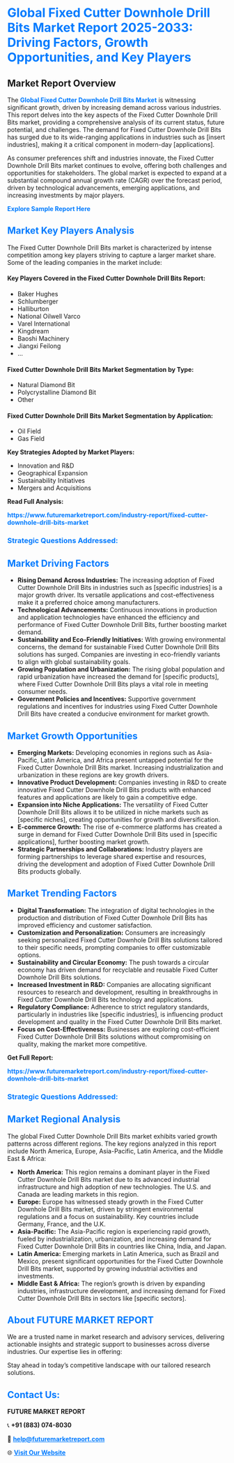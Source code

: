 <h1 style="color: #007BFF;">Global Fixed Cutter Downhole Drill Bits Market Report 2025-2033: Driving Factors, Growth Opportunities, and Key Players</h1>

<section id="overview">
<h2>Market Report Overview</h2>
<p>The <a href="https://www.futuremarketreport.com/industry-report/fixed-cutter-downhole-drill-bits-market" style="color: #007BFF; text-decoration: none;"><strong>Global Fixed Cutter Downhole Drill Bits Market</strong></a> is witnessing significant growth, driven by increasing demand across various industries. This report delves into the key aspects of the Fixed Cutter Downhole Drill Bits market, providing a comprehensive analysis of its current status, future potential, and challenges. The demand for Fixed Cutter Downhole Drill Bits has surged due to its wide-ranging applications in industries such as [insert industries], making it a critical component in modern-day [applications].</p>
<p>As consumer preferences shift and industries innovate, the Fixed Cutter Downhole Drill Bits market continues to evolve, offering both challenges and opportunities for stakeholders. The global market is expected to expand at a substantial compound annual growth rate (CAGR) over the forecast period, driven by technological advancements, emerging applications, and increasing investments by major players.</p>
</section>

<section id="overview">
<p><a href="https://www.futuremarketreport.com/request-sample/reportId=105760" style="color: #007BFF; text-decoration: none;"><strong>Explore Sample Report Here</strong></a></p>
</section>

<section id="key-players">
<h2 style="color: #007BFF;">Market Key Players Analysis</h2>
<p>The Fixed Cutter Downhole Drill Bits market is characterized by intense competition among key players striving to capture a larger market share. Some of the leading companies in the market include:</p>
<h4>Key Players Covered in the Fixed Cutter Downhole Drill Bits Report:</h4>
<ul><li>Baker Hughes</li><li>Schlumberger</li><li>Halliburton</li><li>National Oilwell Varco</li><li>Varel International</li><li>Kingdream</li><li>Baoshi Machinery</li><li>Jiangxi Feilong</li><li>...</li></ul>
<h4>Fixed Cutter Downhole Drill Bits Market Segmentation by Type:</h4>
<ul><li>Natural Diamond Bit</li><li>Polycrystalline Diamond Bit</li><li>Other</li></ul>

<h4>Fixed Cutter Downhole Drill Bits Market Segmentation by Application:</h4>
<ul><li>Oil Field</li><li>Gas Field</li></ul>
<p><strong>Key Strategies Adopted by Market Players:</strong></p>
<ul>
<li>Innovation and R&D</li>
<li>Geographical Expansion</li>
<li>Sustainability Initiatives</li>
<li>Mergers and Acquisitions</li>
</ul>
</section>

<section>
<p><strong>Read Full Analysis: </strong></p><a href="https://www.futuremarketreport.com/industry-report/fixed-cutter-downhole-drill-bits-market" style="color: #007BFF; text-decoration: none;"><strong>https://www.futuremarketreport.com/industry-report/fixed-cutter-downhole-drill-bits-market</strong></a>
<h3 style="color: #007BFF;">Strategic Questions Addressed:</h3>
</section>

<section id="driving-factors">
<h2 style="color: #007BFF;">Market Driving Factors</h2>
<ul>
<li><strong>Rising Demand Across Industries:</strong> The increasing adoption of Fixed Cutter Downhole Drill Bits in industries such as [specific industries] is a major growth driver. Its versatile applications and cost-effectiveness make it a preferred choice among manufacturers.</li>
<li><strong>Technological Advancements:</strong> Continuous innovations in production and application technologies have enhanced the efficiency and performance of Fixed Cutter Downhole Drill Bits, further boosting market demand.</li>
<li><strong>Sustainability and Eco-Friendly Initiatives:</strong> With growing environmental concerns, the demand for sustainable Fixed Cutter Downhole Drill Bits solutions has surged. Companies are investing in eco-friendly variants to align with global sustainability goals.</li>
<li><strong>Growing Population and Urbanization:</strong> The rising global population and rapid urbanization have increased the demand for [specific products], where Fixed Cutter Downhole Drill Bits plays a vital role in meeting consumer needs.</li>
<li><strong>Government Policies and Incentives:</strong> Supportive government regulations and incentives for industries using Fixed Cutter Downhole Drill Bits have created a conducive environment for market growth.</li>
</ul>
</section>

<section id="growth-opportunities">
<h2 style="color: #007BFF;">Market Growth Opportunities</h2>
<ul>
<li><strong>Emerging Markets:</strong> Developing economies in regions such as Asia-Pacific, Latin America, and Africa present untapped potential for the Fixed Cutter Downhole Drill Bits market. Increasing industrialization and urbanization in these regions are key growth drivers.</li>
<li><strong>Innovative Product Development:</strong> Companies investing in R&D to create innovative Fixed Cutter Downhole Drill Bits products with enhanced features and applications are likely to gain a competitive edge.</li>
<li><strong>Expansion into Niche Applications:</strong> The versatility of Fixed Cutter Downhole Drill Bits allows it to be utilized in niche markets such as [specific niches], creating opportunities for growth and diversification.</li>
<li><strong>E-commerce Growth:</strong> The rise of e-commerce platforms has created a surge in demand for Fixed Cutter Downhole Drill Bits used in [specific applications], further boosting market growth.</li>
<li><strong>Strategic Partnerships and Collaborations:</strong> Industry players are forming partnerships to leverage shared expertise and resources, driving the development and adoption of Fixed Cutter Downhole Drill Bits products globally.</li>
</ul>
</section>

<section id="trending-factors">
<h2 style="color: #007BFF;">Market Trending Factors</h2>
<ul>
<li><strong>Digital Transformation:</strong> The integration of digital technologies in the production and distribution of Fixed Cutter Downhole Drill Bits has improved efficiency and customer satisfaction.</li>
<li><strong>Customization and Personalization:</strong> Consumers are increasingly seeking personalized Fixed Cutter Downhole Drill Bits solutions tailored to their specific needs, prompting companies to offer customizable options.</li>
<li><strong>Sustainability and Circular Economy:</strong> The push towards a circular economy has driven demand for recyclable and reusable Fixed Cutter Downhole Drill Bits solutions.</li>
<li><strong>Increased Investment in R&D:</strong> Companies are allocating significant resources to research and development, resulting in breakthroughs in Fixed Cutter Downhole Drill Bits technology and applications.</li>
<li><strong>Regulatory Compliance:</strong> Adherence to strict regulatory standards, particularly in industries like [specific industries], is influencing product development and quality in the Fixed Cutter Downhole Drill Bits market.</li>
<li><strong>Focus on Cost-Effectiveness:</strong> Businesses are exploring cost-efficient Fixed Cutter Downhole Drill Bits solutions without compromising on quality, making the market more competitive.</li>
</ul>
</section>

<section>
<p><strong>Get Full Report: </strong></p><a href="https://www.futuremarketreport.com/industry-report/fixed-cutter-downhole-drill-bits-market" style="color: #007BFF; text-decoration: none;"><strong>https://www.futuremarketreport.com/industry-report/fixed-cutter-downhole-drill-bits-market</strong></a>
<h3 style="color: #007BFF;">Strategic Questions Addressed:</h3>
</section>


<section id="regional-analysis">
<h2 style="color: #007BFF;">Market Regional Analysis</h2>
<p>The global Fixed Cutter Downhole Drill Bits market exhibits varied growth patterns across different regions. The key regions analyzed in this report include North America, Europe, Asia-Pacific, Latin America, and the Middle East & Africa:</p>
<ul>
<li><strong>North America:</strong> This region remains a dominant player in the Fixed Cutter Downhole Drill Bits market due to its advanced industrial infrastructure and high adoption of new technologies. The U.S. and Canada are leading markets in this region.</li>
<li><strong>Europe:</strong> Europe has witnessed steady growth in the Fixed Cutter Downhole Drill Bits market, driven by stringent environmental regulations and a focus on sustainability. Key countries include Germany, France, and the U.K.</li>
<li><strong>Asia-Pacific:</strong> The Asia-Pacific region is experiencing rapid growth, fueled by industrialization, urbanization, and increasing demand for Fixed Cutter Downhole Drill Bits in countries like China, India, and Japan.</li>
<li><strong>Latin America:</strong> Emerging markets in Latin America, such as Brazil and Mexico, present significant opportunities for the Fixed Cutter Downhole Drill Bits market, supported by growing industrial activities and investments.</li>
<li><strong>Middle East & Africa:</strong> The region’s growth is driven by expanding industries, infrastructure development, and increasing demand for Fixed Cutter Downhole Drill Bits in sectors like [specific sectors].</li>
</ul>
</section>

<footer>
<h2 style="color: #007BFF;">About FUTURE MARKET REPORT</h2>
<p>We are a trusted name in market research and advisory services, delivering actionable insights and strategic support to businesses across diverse industries. Our expertise lies in offering:</p>

<p>Stay ahead in today’s competitive landscape with our tailored research solutions.</p>

<h2 style="color: #007BFF;">Contact Us:</h2>
<p><strong>FUTURE MARKET REPORT</strong></p>
<p>📞 <strong>+91 (883) 074-8030</strong></p>
<p>📧 <strong><a href="mailto:help@futuremarketreport.com" style="color: #007BFF;">help@futuremarketreport.com</a></strong></p>
<p>🌐 <strong><a href="https://www.futuremarketreport.com/" style="color: #007BFF;">Visit Our Website</a></strong></p>
</footer>